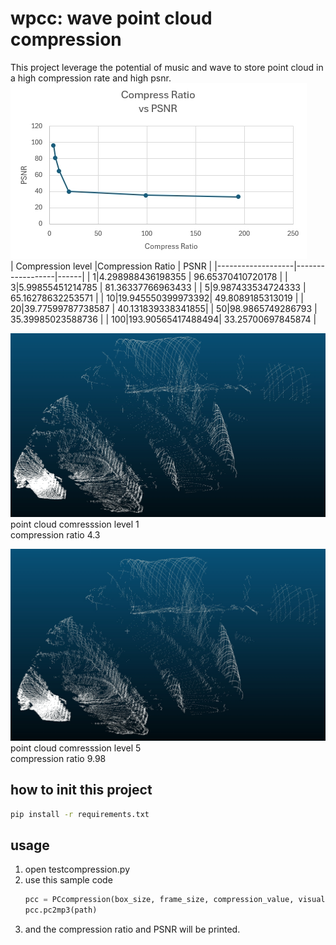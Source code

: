 # wpcc: wave point cloud compression
This project leverage the potential of music and wave to store point cloud in a high compression rate and high psnr.  
![Compression Ratio vs. PSNR](./CRvsPSNR.png)  
| Compression level |Compression Ratio | PSNR |
|-------------------|------------------|------|
| 1|4.298988436198355 | 96.65370410720178 |
| 3|5.99855451214785  | 81.36337766963433 |
| 5|9.987433534724333 | 65.16278632253571 |
| 10|19.945550399973392| 49.8089185313019  |
| 20|39.77599787738587 | 40.131839338341855|
| 50|98.9865749286793  | 35.39985023588736 |
| 100|193.90565417488494| 33.25700697845874 | 

![point cloud compression level 1](./PCClevel1.png)
point cloud comresssion level 1  
compression ratio 4.3

![point cloud compression level 5](./PCClevel5.png)
point cloud comresssion level 5  
compression ratio 9.98


## how to init this project
``` bash  
pip install -r requirements.txt
```
## usage

1. open testcompression.py
1. use this sample code 
    ```python
    pcc = PCcompression(box_size, frame_size, compression_value, visualize, use8bit)
    pcc.pc2mp3(path)
    ```
1. and the compression ratio and PSNR will be printed.
